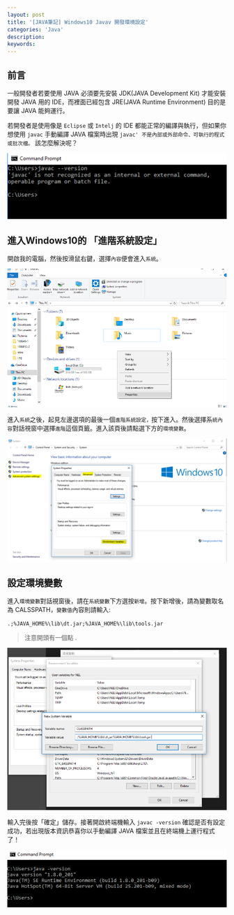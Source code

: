 ```yaml
---
layout: post
title: '[JAVA筆記] Windows10 Javav 開發環境設定'
categories: 'Java'
description: 
keywords:
---
```


## 前言
一般開發者若要使用 JAVA 必須要先安裝 JDK(JAVA Development Kit) 才能安裝開發 JAVA 用的 IDE，而裡面已經包含 JRE(JAVA Runtime Environment) 目的是要讓 JAVA 能夠運行。

若開發者是使用像是 `Eclipse` 或 `Intelj` 的 IDE 都能正常的編譯與執行，但如果你想使用 `javac` 手動編譯 JAVA 檔案時出現 `javac' 不是內部或外部命令、可執行的程式或批次檔。` 該怎麼解決呢？

![](/images/posts/java/2019/img1080120-01.PNG)


## 進入Windows10的 「進階系統設定」
開啟我的電腦，然後按滑鼠右鍵，選擇`內容`便會進入`系統`。

![](/images/posts/java/2019/img1080120-02.PNG)

進入`系統`之後，起見左邊選項的最後一個`進階系統設定，`按下進入。然後選擇系`統內容`對話視窗中選擇`進階`這個頁籤。進入該頁後請點選下方的`環境變數`。

![](/images/posts/java/2019/img1080120-03.PNG)

## 設定環境變數 
進入`環境變數`對話視窗後，請在`系統變數`下方選按`新增`。按下新增後，請為變數取名為 CALSSPATH，`變數值`內容則請輸入:

```
.;%JAVA_HOME%\lib\dt.jar;%JAVA_HOME%\lib\tools.jar
```

> 注意開頭有一個點 .

![](/images/posts/java/2019/img1080120-04.PNG)

輸入完後按「確定」儲存。接著開啟終端機輸入 `javac -version` 確認是否有設定成功，若出現版本資訊恭喜你以手動編譯 JAVA 檔案並且在終端機上運行程式了！

![](/images/posts/java/2019/img1080120-05.PNG)
